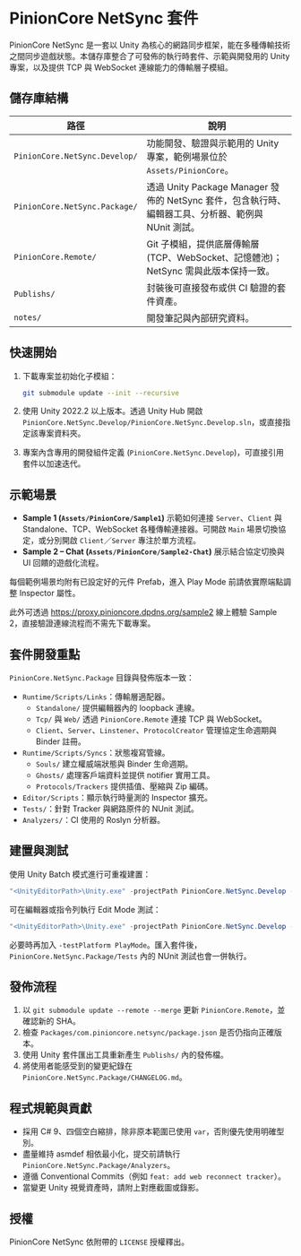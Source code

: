 # PinionCore NetSync 套件

PinionCore NetSync 是一套以 Unity 為核心的網路同步框架，能在多種傳輸技術之間同步遊戲狀態。本儲存庫整合了可發佈的執行時套件、示範與開發用的 Unity 專案，以及提供 TCP 與 WebSocket 連線能力的傳輸層子模組。

## 儲存庫結構

| 路徑 | 說明 |
| --- | --- |
| `PinionCore.NetSync.Develop/` | 功能開發、驗證與示範用的 Unity 專案，範例場景位於 `Assets/PinionCore`。 |
| `PinionCore.NetSync.Package/` | 透過 Unity Package Manager 發佈的 NetSync 套件，包含執行時、編輯器工具、分析器、範例與 NUnit 測試。 |
| `PinionCore.Remote/` | Git 子模組，提供底層傳輸層 (TCP、WebSocket、記憶體池)；NetSync 需與此版本保持一致。 |
| `Publishs/` | 封裝後可直接發布或供 CI 驗證的套件資產。 |
| `notes/` | 開發筆記與內部研究資料。 |

## 快速開始

1. 下載專案並初始化子模組：

   ```bash
   git submodule update --init --recursive
   ```

2. 使用 Unity 2022.2 以上版本。透過 Unity Hub 開啟 `PinionCore.NetSync.Develop/PinionCore.NetSync.Develop.sln`，或直接指定該專案資料夾。
3. 專案內含專用的開發組件定義 (`PinionCore.NetSync.Develop`)，可直接引用套件以加速迭代。

## 示範場景

- **Sample 1 (`Assets/PinionCore/Sample1`)** 示範如何連接 `Server`、`Client` 與 Standalone、TCP、WebSocket 各種傳輸連接器。可開啟 `Main` 場景切換協定，或分別開啟 `Client`／`Server` 專注於單方流程。
- **Sample 2 – Chat (`Assets/PinionCore/Sample2-Chat`)** 展示結合協定切換與 UI 回饋的遊戲化流程。

每個範例場景均附有已設定好的元件 Prefab，進入 Play Mode 前請依實際端點調整 Inspector 屬性。

此外可透過 <https://proxy.pinioncore.dpdns.org/sample2> 線上體驗 Sample 2，直接驗證連線流程而不需先下載專案。

## 套件開發重點

`PinionCore.NetSync.Package` 目錄與發佈版本一致：

- `Runtime/Scripts/Links`：傳輸層適配器。
  - `Standalone/` 提供編輯器內的 loopback 連線。
  - `Tcp/` 與 `Web/` 透過 `PinionCore.Remote` 連接 TCP 與 WebSocket。
  - `Client`、`Server`、`Linstener`、`ProtocolCreator` 管理協定生命週期與 Binder 註冊。
- `Runtime/Scripts/Syncs`：狀態複寫管線。
  - `Souls/` 建立權威端狀態與 Binder 生命週期。
  - `Ghosts/` 處理客戶端資料並提供 notifier 實用工具。
  - `Protocols/Trackers` 提供插值、壓縮與 Zip 編碼。
- `Editor/Scripts`：顯示執行時量測的 Inspector 擴充。
- `Tests/`：針對 Tracker 與網路原件的 NUnit 測試。
- `Analyzers/`：CI 使用的 Roslyn 分析器。

## 建置與測試

使用 Unity Batch 模式進行可重複建置：

```powershell
"<UnityEditorPath>\Unity.exe" -projectPath PinionCore.NetSync.Develop -quit -batchmode -logFile Logs/ci.log
```

可在編輯器或指令列執行 Edit Mode 測試：

```powershell
"<UnityEditorPath>\Unity.exe" -projectPath PinionCore.NetSync.Develop -quit -batchmode -runTests -testPlatform EditMode -testResults Logs/editmode.xml
```

必要時再加入 `-testPlatform PlayMode`。匯入套件後，`PinionCore.NetSync.Package/Tests` 內的 NUnit 測試也會一併執行。

## 發佈流程

1. 以 `git submodule update --remote --merge` 更新 `PinionCore.Remote`，並確認新的 SHA。
2. 檢查 `Packages/com.pinioncore.netsync/package.json` 是否仍指向正確版本。
3. 使用 Unity 套件匯出工具重新產生 `Publishs/` 內的發佈檔。
4. 將使用者能感受到的變更紀錄在 `PinionCore.NetSync.Package/CHANGELOG.md`。

## 程式規範與貢獻

- 採用 C# 9、四個空白縮排，除非原本範圍已使用 `var`，否則優先使用明確型別。
- 盡量維持 asmdef 相依最小化，提交前請執行 `PinionCore.NetSync.Package/Analyzers`。
- 遵循 Conventional Commits（例如 `feat: add web reconnect tracker`）。
- 當變更 Unity 視覺資產時，請附上對應截圖或錄影。

## 授權

PinionCore NetSync 依附帶的 `LICENSE` 授權釋出。
